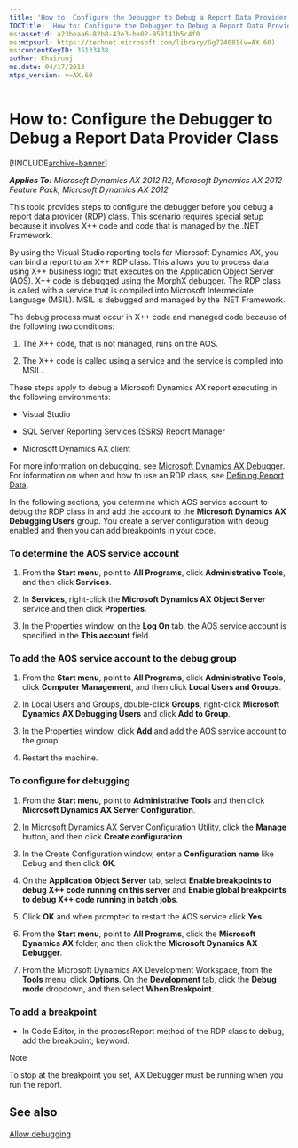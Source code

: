 ```yaml
---
title: 'How to: Configure the Debugger to Debug a Report Data Provider Class'
TOCTitle: 'How to: Configure the Debugger to Debug a Report Data Provider Class'
ms:assetid: a23beaa6-82b8-43e3-be02-958141b5c4f0
ms:mtpsurl: https://technet.microsoft.com/library/Gg724081(v=AX.60)
ms:contentKeyID: 35133438
author: Khairunj
ms.date: 04/17/2013
mtps_version: v=AX.60
---
```


# How to: Configure the Debugger to Debug a Report Data Provider Class 


[!INCLUDE[archive-banner](includes/archive-banner.md)]


_**Applies To:** Microsoft Dynamics AX 2012 R2, Microsoft Dynamics AX 2012 Feature Pack, Microsoft Dynamics AX 2012_

This topic provides steps to configure the debugger before you debug a report data provider (RDP) class. This scenario requires special setup because it involves X++ code and code that is managed by the .NET Framework.

By using the Visual Studio reporting tools for Microsoft Dynamics AX, you can bind a report to an X++ RDP class. This allows you to process data using X++ business logic that executes on the Application Object Server (AOS). X++ code is debugged using the MorphX debugger. The RDP class is called with a service that is compiled into Microsoft Intermediate Language (MSIL). MSIL is debugged and managed by the .NET Framework.

The debug process must occur in X++ code and managed code because of the following two conditions:

1.  The X++ code, that is not managed, runs on the AOS.

2.  The X++ code is called using a service and the service is compiled into MSIL.

These steps apply to debug a Microsoft Dynamics AX report executing in the following environments:

  - Visual Studio

  - SQL Server Reporting Services (SSRS) Report Manager

  - Microsoft Dynamics AX client

For more information on debugging, see [Microsoft Dynamics AX Debugger](https://technet.microsoft.com/library/aa569668\(v=ax.60\)). For information on when and how to use an RDP class, see [Defining Report Data](defining-report-data.md).

In the following sections, you determine which AOS service account to debug the RDP class in and add the account to the **Microsoft Dynamics AX Debugging Users** group. You create a server configuration with debug enabled and then you can add breakpoints in your code.

### To determine the AOS service account

1.  From the **Start menu**, point to **All Programs**, click **Administrative Tools**, and then click **Services**.

2.  In **Services**, right-click the **Microsoft Dynamics AX Object Server** service and then click **Properties**.

3.  In the Properties window, on the **Log On** tab, the AOS service account is specified in the **This account** field.

### To add the AOS service account to the debug group

1.  From the **Start menu**, point to **All Programs**, click **Administrative Tools**, click **Computer Management**, and then click **Local Users and Groups**.

2.  In Local Users and Groups, double-click **Groups**, right-click **Microsoft Dynamics AX Debugging Users** and click **Add to Group**.

3.  In the Properties window, click **Add** and add the AOS service account to the group.

4.  Restart the machine.

### To configure for debugging

1.  From the **Start menu**, point to **Administrative Tools** and then click **Microsoft Dynamics AX Server Configuration**.

2.  In Microsoft Dynamics AX Server Configuration Utility, click the **Manage** button, and then click **Create configuration**.

3.  In the Create Configuration window, enter a **Configuration name** like Debug and then click **OK**.

4.  On the **Application Object Server** tab, select **Enable breakpoints to debug X++ code running on this server** and **Enable global breakpoints to debug X++ code running in batch jobs**.

5.  Click **OK** and when prompted to restart the AOS service click **Yes**.

6.  From the **Start menu**, point to **All Programs**, click the **Microsoft Dynamics AX** folder, and then click the **Microsoft Dynamics AX Debugger**.

7.  From the Microsoft Dynamics AX Development Workspace, from the **Tools** menu, click **Options**. On the **Development** tab, click the **Debug mode** dropdown, and then select **When Breakpoint**.

### To add a breakpoint

  - In Code Editor, in the processReport method of the RDP class to debug, add the breakpoint; keyword.


> [!NOTE]
> <P>To stop at the breakpoint you set, AX Debugger must be running when you run the report.</P>



## See also

[Allow debugging](allow-debugging.md)

